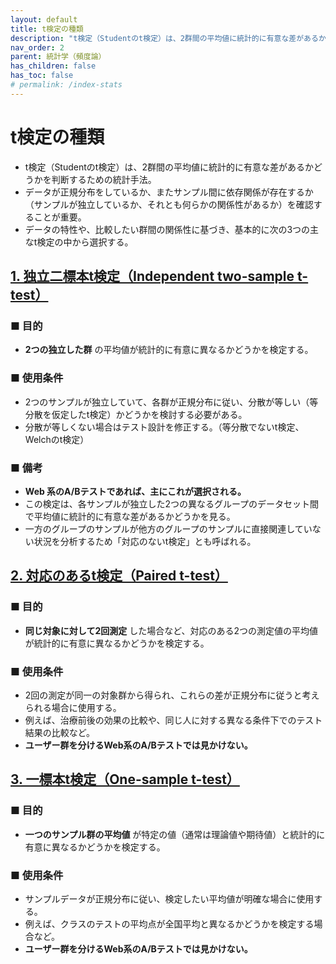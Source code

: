 ```yaml
---
layout: default
title: t検定の種類
description: "t検定（Studentのt検定）は、2群間の平均値に統計的に有意な差があるかどうかを判断するための統計手法。データが正規分布をしているか、またサンプル間に依存関係が存在するか（サンプルが独立しているか、それとも何らかの関係性があるか）を確認することが重要。データの特性や、比較したい群間の関係性に基づき、基本的に次の3つの主なt検定の中から選択する。"
nav_order: 2
parent: 統計学（頻度論）
has_children: false
has_toc: false
# permalink: /index-stats
---
```


# t検定の種類

+ t検定（Studentのt検定）は、2群間の平均値に統計的に有意な差があるかどうかを判断するための統計手法。
+ データが正規分布をしているか、またサンプル間に依存関係が存在するか（サンプルが独立しているか、それとも何らかの関係性があるか）を確認することが重要。
+ データの特性や、比較したい群間の関係性に基づき、基本的に次の3つの主なt検定の中から選択する。

## <u>1. 独立二標本t検定（Independent two-sample t-test）</u>

### ■ 目的

+ **2つの独立した群** の平均値が統計的に有意に異なるかどうかを検定する。

### ■ 使用条件

+ 2つのサンプルが独立していて、各群が正規分布に従い、分散が等しい（等分散を仮定したt検定）かどうかを検討する必要がある。
+ 分散が等しくない場合はテスト設計を修正する。（等分散でないt検定、Welchのt検定）

### ■ 備考

+ **Web 系のA/Bテストであれば、主にこれが選択される。**
+ この検定は、各サンプルが独立した2つの異なるグループのデータセット間で平均値に統計的に有意な差があるかどうかを見る。
+ 一方のグループのサンプルが他方のグループのサンプルに直接関連していない状況を分析するため「対応のないt検定」とも呼ばれる。

## <u>2. 対応のあるt検定（Paired t-test）</u>

### ■ 目的

+ **同じ対象に対して2回測定** した場合など、対応のある2つの測定値の平均値が統計的に有意に異なるかどうかを検定する。

### ■ 使用条件

+ 2回の測定が同一の対象群から得られ、これらの差が正規分布に従うと考えられる場合に使用する。
+ 例えば、治療前後の効果の比較や、同じ人に対する異なる条件下でのテスト結果の比較など。
+ **ユーザー群を分けるWeb系のA/Bテストでは見かけない。**

## <u>3. 一標本t検定（One-sample t-test）</u>

### ■ 目的

+ **一つのサンプル群の平均値** が特定の値（通常は理論値や期待値）と統計的に有意に異なるかどうかを検定する。

### ■ 使用条件

+ サンプルデータが正規分布に従い、検定したい平均値が明確な場合に使用する。
+ 例えば、クラスのテストの平均点が全国平均と異なるかどうかを検定する場合など。
+ **ユーザー群を分けるWeb系のA/Bテストでは見かけない。**

